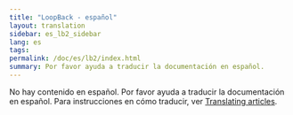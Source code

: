 ```yaml
---
title: "LoopBack - español"
layout: translation
sidebar: es_lb2_sidebar
lang: es
tags:
permalink: /doc/es/lb2/index.html
summary: Por favor ayuda a traducir la documentación en español.
---
```


No hay contenido en español. Por favor ayuda a traducir la documentación en español. Para instrucciones en cómo traducir, ver [Translating articles](en/contrib/Translating_articles.html).
